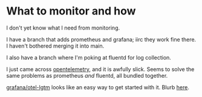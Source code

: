 # What to monitor and how

I don't yet know what I need from monitoring.

I have a branch that adds prometheus and grafana; iirc they work fine there.  I haven't bothered merging it into main.

I also have a branch where I'm poking at fluentd for log collection.

I just came across [opentelemetry](https://opentelemetry.io/ecosystem/demo/), and it is awfully slick.  Seems to solve the same problems as prometheus *and* fluentd, all bundled together.

[grafana/otel-lgtm](https://hub.docker.com/r/grafana/otel-lgtm) looks like an easy way to get started with it.  Blurb [here](https://grafana.com/blog/2024/03/13/an-opentelemetry-backend-in-a-docker-image-introducing-grafana/otel-lgtm/).
